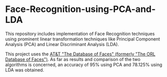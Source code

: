 # Face-Recognition-using-PCA-and-LDA

This repository includes implementation of Face Recognition techniques using prominent linear transformation techniques like Principal Component Analysis (PCA) and Linear Discriminant Analysis (LDA).


This project uses the [AT&T "The Database of Faces" (formerly "The ORL Database of Faces")](https://www.cl.cam.ac.uk/research/dtg/attarchive/facedatabase.html). As far as results and comparison of the two algorithms is concerned, an accuracy of 95% using PCA and 78.125% using LDA was obtained.
